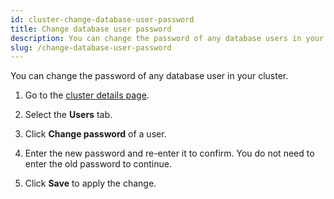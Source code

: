 ```yaml
---
id: cluster-change-database-user-password
title: Change database user password
description: You can change the password of any database users in your cluster.
slug: /change-database-user-password
---
```


You can change the password of any database user in your cluster.

1. Go to the [cluster details page](cluster-check-status-and-metrics.md#check-cluster-details).
    
2. Select the **Users** tab.
    
3. Click **Change password** of a user.

4. Enter the new password and re-enter it to confirm. You do not need to enter the old password to continue.
    
5. Click **Save** to apply the change.
